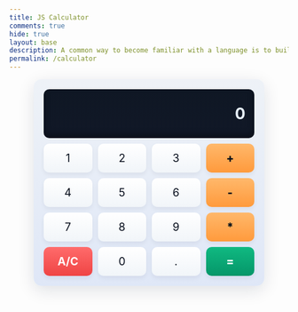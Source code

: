 ```yaml
---
title: JS Calculator
comments: true
hide: true
layout: base
description: A common way to become familiar with a language is to build a calculator.  This calculator shows off button with actions.
permalink: /calculator
---
```


<!-- 
Hack 0: Right justify result
Hack 1: Test conditions on small, big, and decimal numbers, report on findings. Fix issues.
Hack 2: Add the common math operation that is missing from calculator
Hack 3: Implement 1 number operation (ie SQRT) 
-->

<!-- 
HTML implementation of the calculator. 
-->

<!-- 
    Style and Action are aligned with HRML class definitions
    style.css contains majority of style definition (number, operation, clear, and equals)
    - The div calculator-container sets 4 elements to a row
    Background is credited to Vanta JS and is implemented at bottom of this page
-->
<style>
  /* Calculator container: grid layout (4 columns) */
  .calculator-container {
    display: grid;
    grid-template-columns: repeat(4, 1fr);
    gap: 10px;
    max-width: 380px;
    margin: 0 auto;
    padding: 18px;
    background: linear-gradient(180deg,#eef2f7,#dfe7f7);
    border-radius: 14px;
    box-shadow: 0 8px 30px rgba(7,22,48,0.12);
    align-items: stretch;
    font-family: -apple-system, BlinkMacSystemFont, 'Segoe UI', Roboto, 'Helvetica Neue', Arial;
  }

  /* Top display */
  .calculator-output {
    grid-column: span 4;
    border-radius: 10px;
    padding: 12px 16px;
    font-size: 28px;
    background: linear-gradient(180deg,#0f1724,#111827);
    color: #e6eef8;
    display: flex;
    align-items: center;
    justify-content: flex-end;
    font-weight: 700;
    height: 64px;
    box-shadow: inset 0 -6px 12px rgba(0,0,0,0.35);
    overflow: hidden;
    white-space: nowrap;
    text-overflow: ellipsis;
  }

  /* Buttons (numbers and ops) */
  .calculator-number,
  .calculator-operation,
  .calculator-clear,
  .calculator-equals {
    display: flex;
    align-items: center;
    justify-content: center;
    border-radius: 10px;
    padding: 14px 8px;
    font-size: 20px;
    cursor: pointer;
    user-select: none;
    transition: transform 120ms ease, box-shadow 120ms ease;
    box-shadow: 0 4px 8px rgba(15,23,42,0.06);
  }

  .calculator-number {
    background: linear-gradient(180deg,#ffffff,#f1f5f9);
    color: #0b1220;
  }
  .calculator-number:hover { transform: translateY(-2px); }

  .calculator-operation {
    background: linear-gradient(180deg,#ffb86b,#ff9a3c);
    color: #08121a;
    font-weight: 800;
  }
  .calculator-operation:hover { filter: brightness(0.96); }

  .calculator-clear {
    background: linear-gradient(180deg,#ff6b6b,#ef4444);
    color: white;
    font-weight: 700;
  }

  .calculator-equals {
    background: linear-gradient(180deg,#10b981,#059669);
    color: white;
    font-weight: 800;
  }

  /* Small adjustments to canvas used by Vanta */
  canvas { filter: none; display:block; }

  /* Make the layout responsive on small screens */
  @media (max-width: 420px) {
    .calculator-container { max-width: 320px; padding: 12px; gap:8px; }
    .calculator-output { font-size: 22px; height:56px; }
    .calculator-number, .calculator-operation, .calculator-clear, .calculator-equals { padding: 12px 6px; font-size:18px; }
  }
</style>

<!-- Add a container for the animation -->
<div id="animation">
  <div class="calculator-container">
      <!--result-->
      <div class="calculator-output" id="output">0</div>
      <!--row 1-->
      <div class="calculator-number">1</div>
      <div class="calculator-number">2</div>
      <div class="calculator-number">3</div>
      <div class="calculator-operation">+</div>
      <!--row 2-->
      <div class="calculator-number">4</div>
      <div class="calculator-number">5</div>
      <div class="calculator-number">6</div>
      <div class="calculator-operation">-</div>
      <!--row 3-->
      <div class="calculator-number">7</div>
      <div class="calculator-number">8</div>
      <div class="calculator-number">9</div>
      <div class="calculator-operation">*</div>
      <!--row 4-->
      <div class="calculator-clear">A/C</div>
      <div class="calculator-number">0</div>
      <div class="calculator-number">.</div>
      <div class="calculator-equals">=</div>
  </div>
</div>

<!-- JavaScript (JS) implementation of the calculator. -->
<script>
// initialize important variables to manage calculations
var firstNumber = null;
var operator = null;
var nextReady = true;
// build objects containing key elements
const output = document.getElementById("output");
const numbers = document.querySelectorAll(".calculator-number");
const operations = document.querySelectorAll(".calculator-operation");
const clear = document.querySelectorAll(".calculator-clear");
const equals = document.querySelectorAll(".calculator-equals");

// Number buttons listener
numbers.forEach(button => {
  button.addEventListener("click", function() {
    number(button.textContent);
  });
});

// Number action
function number (value) { // function to input numbers into the calculator
    if (value != ".") {
        if (nextReady == true) { // nextReady is used to tell the computer when the user is going to input a completely new number
            output.innerHTML = value;
            if (value != "0") { // if statement to ensure that there are no multiple leading zeroes
                nextReady = false;
            }
        } else {
            output.innerHTML = output.innerHTML + value; // concatenation is used to add the numbers to the end of the input
        }
    } else { // special case for adding a decimal; can't have two decimals
        if (output.innerHTML.indexOf(".") == -1) {
            output.innerHTML = output.innerHTML + value;
            nextReady = false;
        }
    }
}

// Operation buttons listener
operations.forEach(button => {
  button.addEventListener("click", function() {
    operation(button.textContent);
  });
});

// Operator action
function operation (choice) { // function to input operations into the calculator
  if (firstNumber == null) { // once the operation is chosen, the displayed number is stored into the variable firstNumber
    // use parseFloat to properly capture decimal input
    firstNumber = parseFloat(output.innerHTML);
    nextReady = true;
    operator = choice;
    return; // exits function
  }
  // occurs if there is already a number stored in the calculator
  firstNumber = calculate(firstNumber, parseFloat(output.innerHTML)); 
  operator = choice;
  output.innerHTML = firstNumber.toString();
  nextReady = true;
}

// Calculator
function calculate (first, second) { // function to calculate the result of the equation
    let result = 0;
    switch (operator) {
        case "+":
            result = first + second;
            break;
        case "-":
            result = first - second;
            break;
        case "*":
            result = first * second;
            break;
        case "/":
            result = first / second;
            break;
        default: 
            break;
    }
    return result;
}

// Equals button listener
equals.forEach(button => {
  button.addEventListener("click", function() {
    equal();
  });
});

// Equal action
function equal () { // function used when the equals button is clicked; calculates equation and displays it
    firstNumber = calculate(firstNumber, parseFloat(output.innerHTML));
    output.innerHTML = firstNumber.toString();
    nextReady = true;
}

// Clear button listener
clear.forEach(button => {
  button.addEventListener("click", function() {
    clearCalc();
  });
});

// A/C action
function clearCalc () { // clears calculator
    firstNumber = null;
    output.innerHTML = "0";
    nextReady = true;
}
</script>

<!-- 
Vanta animations just for fun, load JS onto the page
-->
<script src="{{site.baseurl}}/assets/js/three.r119.min.js"></script>
<script src="{{site.baseurl}}/assets/js/vanta.halo.min.js"></script>
<script src="{{site.baseurl}}/assets/js/vanta.birds.min.js"></script>
<script src="{{site.baseurl}}/assets/js/vanta.net.min.js"></script>
<script src="{{site.baseurl}}/assets/js/vanta.rings.min.js"></script>

<script>
// setup vanta scripts as functions
var vantaInstances = {
  halo: VANTA.HALO,
  birds: VANTA.BIRDS,
  net: VANTA.NET,
  rings: VANTA.RINGS
};

// obtain a random vanta function
var vantaInstance = vantaInstances[Object.keys(vantaInstances)[Math.floor(Math.random() * Object.keys(vantaInstances).length)]];

// run the animation
vantaInstance({
  el: "#animation",
  mouseControls: true,
  touchControls: true,
  gyroControls: false
});
</script>
